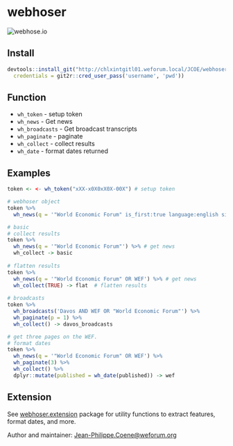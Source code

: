 # webhoser

![webhose.io](http://kinlane-productions.s3.amazonaws.com/api-evangelist-site/company/logos/webhose-io-logo.png)

## Install

```r
devtools::install_git("http://chlxintgitl01.weforum.local/JCOE/webhoser",
  credentials = git2r::cred_user_pass('username', 'pwd'))
```

## Function

* `wh_token` - setup token
* `wh_news` - Get news
* `wh_broadcasts` - Get broadcast transcripts
* `wh_paginate` - paginate
* `wh_collect` - collect results
* `wh_date` - format dates returned

## Examples

``` r
token <- <- wh_token("xXX-x0X0xX0X-00X") # setup token

# webhoser object
token %>% 
  wh_news(q = '"World Economic Forum" is_first:true language:english site_type:news') -> news

# basic
# collect results
token %>% 
  wh_news(q = '"World Economic Forum"') %>% # get news
  wh_collect -> basic
  
# flatten results
token %>% 
  wh_news(q = '"World Economic Forum" OR WEF') %>% # get news
  wh_collect(TRUE) -> flat  # flatten results
  
# broadcasts
token %>% 
  wh_broadcasts('Davos AND WEF OR "World Economic Forum"') %>% 
  wh_paginate(p = 1) %>% 
  wh_collect() -> davos_broadcasts

# get three pages on the WEF.
# format dates
token %>%  
  wh_news(q = '"World Economic Forum" OR WEF') %>% 
  wh_paginate(3) %>% 
  wh_collect() %>% 
  dplyr::mutate(published = wh_date(published)) -> wef
```

## Extension

See [webhoser.extension](http://chlxintgitl01.weforum.local/JCOE/webhoser.extension) package for utility functions to extract features, format dates, and more.

Author and maintainer: <Jean-Philippe.Coene@weforum.org>

